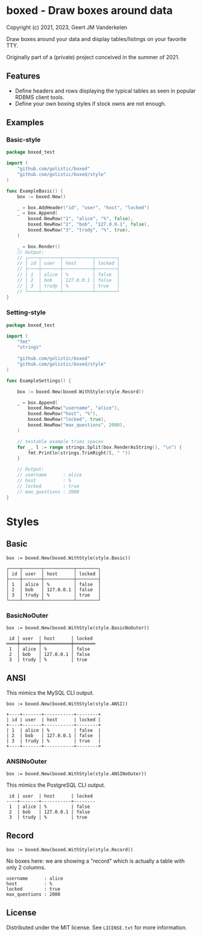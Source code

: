 boxed - Draw boxes around data
==============================

Copyright (c) 2021, 2023, Geert JM Vanderkelen

Draw boxes around your data and display tables/listings on your favorite TTY.

Originally part of a (private) project conceived in the summer of 2021.

## Features

* Define headers and rows displaying the typical tables as seen in popular RDBMS client tools.
* Define your own boxing styles if stock owns are not enough.

## Examples

### Basic-style

```go
package boxed_test

import (
	"github.com/golistic/boxed"
	"github.com/golistic/boxed/style"
)

func ExampleBasic() {
	box := boxed.New()

	_ = box.AddHeader("id", "user", "host", "locked")
	_ = box.Append(
		boxed.NewRow("1", "alice", "%", false),
		boxed.NewRow("2", "bob", "127.0.0.1", false),
		boxed.NewRow("3", "trudy", "%", true),
	)

	_ = box.Render()
	// Output:
	// ┌────┬───────┬───────────┬────────┐
	// │ id │ user  │ host      │ locked │
	// ├────┼───────┼───────────┼────────┤
	// │ 1  │ alice │ %         │ false  │
	// │ 2  │ bob   │ 127.0.0.1 │ false  │
	// │ 3  │ trudy │ %         │ true   │
	// └────┴───────┴───────────┴────────┘
}
```

### Setting-style

```go
package boxed_test

import (
	"fmt"
	"strings"
	
	"github.com/golistic/boxed"
	"github.com/golistic/boxed/style"
)

func ExampleSettings() {

	box := boxed.New(boxed.WithStyle(style.Record))

	_ = box.Append(
		boxed.NewRow("username", "alice"),
		boxed.NewRow("host", "%"),
		boxed.NewRow("locked", true),
		boxed.NewRow("max_questions", 2000),
	)

	// testable example trims spaces
	for _, l := range strings.Split(box.RenderAsString(), "\n") {
		fmt.Println(strings.TrimRight(l, " "))
	}

	// Output:
	// username      : alice
	// host          : %
	// locked        : true
	// max_questions : 2000
}
```

# Styles

## Basic

```
box := boxed.New(boxed.WithStyle(style.Basic))
```

```
┌────┬───────┬───────────┬────────┐
│ id │ user  │ host      │ locked │
├────┼───────┼───────────┼────────┤
│ 1  │ alice │ %         │ false  │
│ 2  │ bob   │ 127.0.0.1 │ false  │
│ 3  │ trudy │ %         │ true   │
└────┴───────┴───────────┴────────┘
```

### BasicNoOuter

```
box := boxed.New(boxed.WithStyle(style.BasicNoOuter))
```

```
 id │ user  │ host      │ locked 
════╪═══════╪═══════════╪════════
 1  │ alice │ %         │ false  
 2  │ bob   │ 127.0.0.1 │ false  
 3  │ trudy │ %         │ true
```

## ANSI

This mimics the MySQL CLI output.

```
box := boxed.New(boxed.WithStyle(style.ANSI))
```

```
+----+-------+-----------+--------+
| id | user  | host      | locked |
+----+-------+-----------+--------+
| 1  | alice | %         | false  |
| 2  | bob   | 127.0.0.1 | false  |
| 3  | trudy | %         | true   |
+----+-------+-----------+--------+
```

### ANSINoOuter

```
box := boxed.New(boxed.WithStyle(style.ANSINoOuter))
```

This mimics the PostgreSQL CLI output.

```
 id | user  | host      | locked
----+-------+-----------+--------
 1  | alice | %         | false
 2  | bob   | 127.0.0.1 | false
 3  | trudy | %         | true
```

## Record

```
box := boxed.New(boxed.WithStyle(style.Record))
```

No boxes here: we are showing a "record" which is actually a table with only 2 columns.

```
username      : alice
host          : %
locked        : true
max_questions : 2000
```

License
-------

Distributed under the MIT license. See `LICENSE.txt` for more information.
